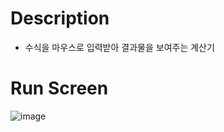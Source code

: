# Description
+ 수식을 마우스로 입력받아 결과물을 보여주는 계산기 

# Run Screen
![image](https://user-images.githubusercontent.com/89134202/139193678-f32bdb04-ed18-409e-bf73-e7bb5f91fc02.png)
